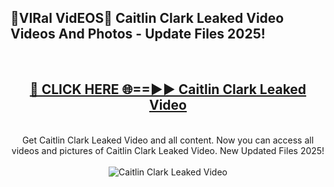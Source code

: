 <h2>🔴VIRal VidEOS🔴 Caitlin Clark Leaked Video Videos And Photos - Update Files 2025!</h2>
<br>
<div align="center">
<h2><a href="https://virallinks.top/odZfE0" rel="nofollow">🔴 CLICK HERE 🌐==►► Caitlin Clark Leaked Video</a></h2>
<br>
Get Caitlin Clark Leaked Video and all content. Now you can access all videos and pictures of Caitlin Clark Leaked Video. New Updated Files 2025!
<br>
<br>
<a href="https://virallinks.top/odZfE0" rel="nofollow" data-target="animated-image.originalLink"><img src="https://i.imgur.com/dJHk4Zq.gif)" alt="Caitlin Clark Leaked Video" style="max-width: 100%; display: inline-block;" data-target="animated-image.originalImage"></a>
</div>
<br>
